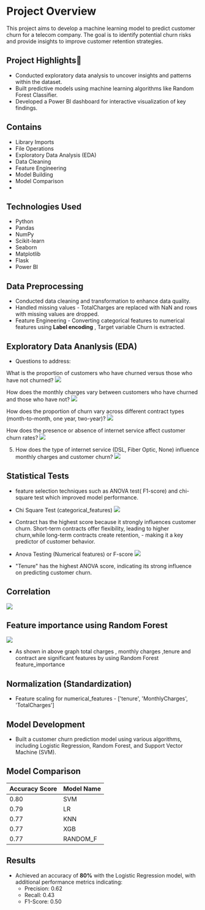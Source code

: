 
# Project Overview
This project aims to develop a machine learning model to predict customer churn for a telecom company. The goal is to identify potential churn risks and provide insights to improve customer retention strategies.

## Project Highlights🚀
- Conducted exploratory data analysis to uncover insights and patterns within the dataset. 
- Built predictive models using machine learning algorithms like Random Forest Classifier.
- Developed a Power BI dashboard for interactive visualization of key findings.

## Contains
- Library Imports
- File Operations
- Exploratory Data Analysis (EDA)
- Data Cleaning
- Feature Engineering
- Model Building
- Model Comparison
- 
## Technologies Used
- Python
- Pandas
- NumPy
- Scikit-learn
- Seaborn
- Matplotlib
- Flask
- Power BI

## Data Preprocessing
- Conducted data cleaning and transformation to enhance data quality.
- Handled missing values - TotalCharges are replaced with NaN and rows with missing values are dropped.
- Feature Engineering - Converting categorical features to numerical features using **Label encoding** , Target variable Churn is extracted.

## Exploratory Data Ananlysis (EDA)
- Questions to address:

What is the proportion of customers who have churned versus those who have not churned?
![](https://github.com/user-attachments/assets/7237519f-e4ce-496e-8ce4-be4d3368936f)

How does the monthly charges vary between customers who have churned and those who have not?
![](https://github.com/user-attachments/assets/b2dd59bc-12d6-4ba6-ba63-fbaa528ef130)

How does the proportion of churn vary across different contract types (month-to-month, one year, two-year)?
![](https://github.com/user-attachments/assets/8191ca47-d518-4e21-b081-537ccb109c03)

How does the presence or absence of internet service affect customer churn rates?
![](https://github.com/user-attachments/assets/dbffba34-4a63-4bec-9fc0-6651b521c787)

5. How does the type of internet service (DSL, Fiber Optic, None) influence monthly charges and customer churn?
![](https://github.com/user-attachments/assets/58127f14-2769-4c17-89ad-b19be2de7a3a)

## Statistical Tests 
- feature selection techniques such as ANOVA test( F1-score) and chi-square test which improved model performance.
- Chi Square Test (categorical_features)
![](https://github.com/user-attachments/assets/f1526a5d-6210-4fee-b58a-c04ca3ef7a8d)
- Contract has the highest score because it strongly influences customer churn. Short-term contracts offer flexibility, leading to higher churn,while long-term contracts create retention, - making it a key predictor of customer behavior.

- Anova Testing (Numerical features) or F-score
![](https://github.com/user-attachments/assets/b550f0cc-084f-436a-82c1-8ea4432ef853)
- "Tenure" has the highest ANOVA score, indicating its strong influence on predicting customer churn.

## Correlation 
![](https://github.com/user-attachments/assets/e6b6c0ab-1134-4ec8-98e5-166b1e7c947f)


## Feature importance using Random Forest
![](https://github.com/user-attachments/assets/5f017d25-d6ec-477f-8ca8-b95fe33c50ed)
- As shown in above graph total charges , monthly charges ,tenure and contract are significant features by using Random Forest feature_importance

## Normalization (Standardization)
- Feature scaling for numerical_features - ['tenure', 'MonthlyCharges', 'TotalCharges']

## Model Development
- Built a customer churn prediction model using various algorithms, including Logistic Regression, Random Forest, and Support Vector Machine (SVM).
## Model Comparison
| Accuracy Score | Model Name    |
|----------------|---------------|
| 0.80           | SVM           |
| 0.79           | LR            |
| 0.77           | KNN           |
| 0.77           | XGB           |
| 0.77           | RANDOM_F      |

## Results
- Achieved an accuracy of **80%** with the Logistic Regression model, with additional performance metrics indicating:
  - Precision: 0.62
  - Recall: 0.43
  - F1-Score: 0.50
